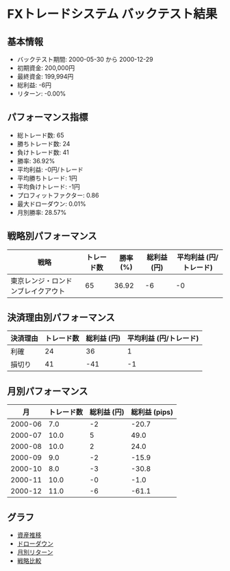 # FXトレードシステム バックテスト結果

## 基本情報

- バックテスト期間: 2000-05-30 から 2000-12-29
- 初期資金: 200,000円
- 最終資金: 199,994円
- 総利益: -6円
- リターン: -0.00%

## パフォーマンス指標

- 総トレード数: 65
- 勝ちトレード数: 24
- 負けトレード数: 41
- 勝率: 36.92%
- 平均利益: -0円/トレード
- 平均勝ちトレード: 1円
- 平均負けトレード: -1円
- プロフィットファクター: 0.86
- 最大ドローダウン: 0.01%
- 月別勝率: 28.57%

## 戦略別パフォーマンス

| 戦略 | トレード数 | 勝率 (%) | 総利益 (円) | 平均利益 (円/トレード) |
|------|------------|----------|------------|------------------------|
| 東京レンジ・ロンドンブレイクアウト | 65 | 36.92 | -6 | -0 |

## 決済理由別パフォーマンス

| 決済理由 | トレード数 | 総利益 (円) | 平均利益 (円/トレード) |
|----------|------------|------------|------------------------|
| 利確 | 24 | 36 | 1 |
| 損切り | 41 | -41 | -1 |

## 月別パフォーマンス

| 月 | トレード数 | 総利益 (円) | 総利益 (pips) |
|------|------------|------------|---------------|
| 2000-06 | 7.0 | -2 | -20.7 |
| 2000-07 | 10.0 | 5 | 49.0 |
| 2000-08 | 10.0 | 2 | 24.0 |
| 2000-09 | 9.0 | -2 | -15.9 |
| 2000-10 | 8.0 | -3 | -30.8 |
| 2000-11 | 10.0 | -0 | -1.0 |
| 2000-12 | 11.0 | -6 | -61.1 |

## グラフ

- [資産推移](../charts/equity_curve.png)
- [ドローダウン](../charts/drawdown.png)
- [月別リターン](../charts/monthly_returns.png)
- [戦略比較](../charts/strategy_comparison.png)

